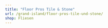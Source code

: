 ```yaml
---
title: "Floor Pros Tile & Stone"
url: /grand-island/floor-pros-tile-und-stone/
shop: Fliesen
---
```

